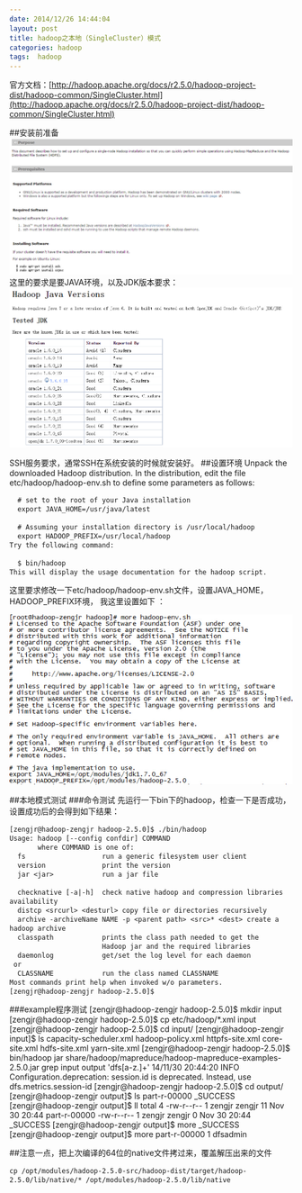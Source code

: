 ```yaml
---
date: 2014/12/26 14:44:04 
layout: post
title: hadoop之本地（SingleCluster）模式
categories: hadoop
tags:  hadoop
---
```


官方文档：[http://hadoop.apache.org/docs/r2.5.0/hadoop-project-dist/hadoop-common/SingleCluster.html](http://hadoop.apache.org/docs/r2.5.0/hadoop-project-dist/hadoop-common/SingleCluster.html)

##安装前准备
![](/image/hadoop-local-mode.jpg)
这里的要求是要JAVA环境，以及JDK版本要求：![](/image/hadoop-local-mode-jdk.jpg)

SSH服务要求，通常SSH在系统安装的时候就安装好。
##设置环境
	Unpack the downloaded Hadoop distribution. In the distribution, edit the file etc/hadoop/hadoop-env.sh to define some parameters as follows:
	
	  # set to the root of your Java installation
	  export JAVA_HOME=/usr/java/latest
	
	  # Assuming your installation directory is /usr/local/hadoop
	  export HADOOP_PREFIX=/usr/local/hadoop
	Try the following command:
	
	  $ bin/hadoop
	This will display the usage documentation for the hadoop script.
这里要求修改一下etc/hadoop/hadoop-env.sh文件，设置JAVA_HOME，HADOOP_PREFIX环境，
我这里设置如下 ：

![](/image/hadoop-local-mode-env.jpg)

##本地模式测试
###命令测试
先运行一下bin下的hadoop，检查一下是否成功，设置成功后的会得到如下结果：

	[zengjr@hadoop-zengjr hadoop-2.5.0]$ ./bin/hadoop
	Usage: hadoop [--config confdir] COMMAND
	       where COMMAND is one of:
	  fs                   run a generic filesystem user client
	  version              print the version
	  jar <jar>            run a jar file
	
	  checknative [-a|-h]  check native hadoop and compression libraries availability
	  distcp <srcurl> <desturl> copy file or directories recursively
	  archive -archiveName NAME -p <parent path> <src>* <dest> create a hadoop archive
	  classpath            prints the class path needed to get the
	                       Hadoop jar and the required libraries
	  daemonlog            get/set the log level for each daemon
	 or
	  CLASSNAME            run the class named CLASSNAME
	Most commands print help when invoked w/o parameters.
	[zengjr@hadoop-zengjr hadoop-2.5.0]$

###example程序测试
	[zengjr@hadoop-zengjr hadoop-2.5.0]$ mkdir input
	[zengjr@hadoop-zengjr hadoop-2.5.0]$ cp etc/hadoop/*.xml input
	[zengjr@hadoop-zengjr hadoop-2.5.0]$ cd input/
	[zengjr@hadoop-zengjr input]$ ls
	capacity-scheduler.xml  hadoop-policy.xml  httpfs-site.xml
	core-site.xml           hdfs-site.xml      yarn-site.xml
	[zengjr@hadoop-zengjr hadoop-2.5.0]$ bin/hadoop jar share/hadoop/mapreduce/hadoop-mapreduce-examples-2.5.0.jar grep input output 'dfs[a-z.]+'
	14/11/30 20:44:20 INFO Configuration.deprecation: session.id is deprecated. Instead, use dfs.metrics.session-id
	[zengjr@hadoop-zengjr hadoop-2.5.0]$ cd output/ 
	[zengjr@hadoop-zengjr output]$ ls 
	part-r-00000 _SUCCESS 
	[zengjr@hadoop-zengjr output]$ ll 
	total 4 
	-rw-r--r-- 1 zengjr zengjr 11 Nov 30 20:44 part-r-00000 
	-rw-r--r-- 1 zengjr zengjr 0 Nov 30 20:44 _SUCCESS 
	[zengjr@hadoop-zengjr output]$ more _SUCCESS 
	[zengjr@hadoop-zengjr output]$ more part-r-00000 
	1 dfsadmin


##注意一点，把上次编译的64位的native文件拷过来，覆盖解压出来的文件

	cp /opt/modules/hadoop-2.5.0-src/hadoop-dist/target/hadoop-2.5.0/lib/native/* /opt/modules/hadoop-2.5.0/lib/native